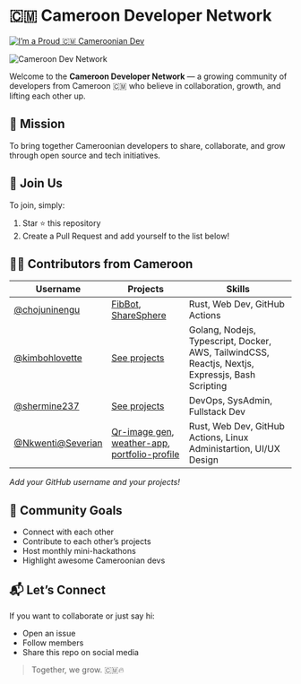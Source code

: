 # 🇨🇲 Cameroon Developer Network
[![I’m a Proud 🇨🇲 Cameroonian Dev](https://img.shields.io/badge/Cameroon-Dev-green)](https://github.com/chojuninengu/cameroon-developer-network)



![Cameroon Dev Network](https://img.shields.io/badge/Proud%20Cameroonian%20Dev-%F0%9F%87%A8%F0%9F%87%AC-green?style=for-the-badge)


Welcome to the **Cameroon Developer Network** — a growing community of developers from Cameroon 🇨🇲 who believe in collaboration, growth, and lifting each other up.

## 🎯 Mission
To bring together Cameroonian developers to share, collaborate, and grow through open source and tech initiatives.

## 🤝 Join Us
To join, simply:
1. Star ⭐ this repository
2. Create a Pull Request and add yourself to the list below!

## 🧑‍💻 Contributors from Cameroon

| Username | Projects | Skills |
|----------|----------|--------|
| [@chojuninengu](https://github.com/chojuninengu) | [FibBot](https://github.com/chojuninengu/fibbot), [ShareSphere](https://github.com/chojuninengu/sharesphere) | Rust, Web Dev, GitHub Actions |
| [@kimbohlovette](https://github.com/kimbohlovette) | [See projects](https://kimbohlovette.vercel.app) | Golang, Nodejs, Typescript, Docker, AWS, TailwindCSS, Reactjs, Nextjs, Expressjs, Bash Scripting |
| [@shermine237](https://github.com/Shermine237) | [See projects](https://github.com/Shermine237?tab=repositories) | DevOps, SysAdmin, Fullstack Dev |
| [@Nkwenti@Severian](https://github.com/Nkwenti-Severian-Ndongtsop) | [Qr-image gen](https://github.com/Nkwenti-Severian-Ndongtsop/Rust-QR-Code-Generator), [weather-app](https://github.com/Nkwenti-Severian-Ndongtsop/rust-server-projects/tree/main/weather-app), [portfolio-profile](https://github.com/Nkwenti-Severian-Ndongtsop/Nkwenti-Severian-Ndongtsop) | Rust, Web Dev, GitHub Actions, Linux Administartion, UI/UX Design |

_Add your GitHub username and your projects!_

## 📢 Community Goals
- Connect with each other
- Contribute to each other’s projects
- Host monthly mini-hackathons
- Highlight awesome Cameroonian devs

## 📬 Let’s Connect
If you want to collaborate or just say hi:
- Open an issue
- Follow members
- Share this repo on social media

> Together, we grow. 🇨🇲🔥
